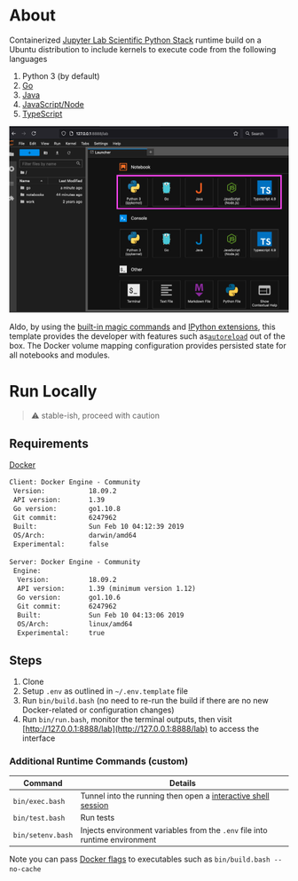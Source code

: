 # About

Containerized [Jupyter Lab Scientific Python Stack](https://hub.docker.com/r/jupyter/scipy-notebook) runtime build on a Ubuntu distribution to include kernels to execute code from the following languages
1. Python 3 (by default)
1. [Go](https://github.com/gopherdata/gophernotes)
1. [Java](https://github.com/SpencerPark/IJava)
1. [JavaScript/Node](https://github.com/n-riesco/ijavascript)
1. [TypeScript](https://github.com/yunabe/tslab)

![alt text](jupyter_lab_launcher_snippet.png)

Aldo, by using the [built-in magic commands](https://ipython.readthedocs.io/en/stable/interactive/magics.html#built-in-magic-commands) and [IPython extensions](https://ipython.readthedocs.io/en/stable/config/extensions/index.html), this template provides the developer with features such as[`autoreload`](https://ipython.readthedocs.io/en/stable/config/extensions/autoreload.html#autoreload) out of the box. The Docker volume mapping configuration provides persisted state for all notebooks and modules.

# Run Locally

> ⚠️ stable-ish, proceed with caution

## Requirements

[Docker](https://docs.docker.com/)

```
Client: Docker Engine - Community
 Version:           18.09.2
 API version:       1.39
 Go version:        go1.10.8
 Git commit:        6247962
 Built:             Sun Feb 10 04:12:39 2019
 OS/Arch:           darwin/amd64
 Experimental:      false

Server: Docker Engine - Community
 Engine:
  Version:          18.09.2
  API version:      1.39 (minimum version 1.12)
  Go version:       go1.10.6
  Git commit:       6247962
  Built:            Sun Feb 10 04:13:06 2019
  OS/Arch:          linux/amd64
  Experimental:     true
```

## Steps

1. Clone
2. Setup `.env` as outlined in `~/.env.template` file
3. Run `bin/build.bash` (no need to re-run the build if there are no new Docker-related or configuration changes)
4. Run `bin/run.bash`, monitor the terminal outputs, then visit [http://127.0.0.1:8888/lab](http://127.0.0.1:8888/lab) to access the interface

### Additional Runtime Commands (custom)

| Command | Details |
| -------- | ------- |
| `bin/exec.bash` | Tunnel into the running then open a [interactive shell session](https://docs.docker.com/reference/cli/docker/container/exec/) |
| `bin/test.bash` | Run tests |
| `bin/setenv.bash` | Injects environment variables from the `.env` file into runtime environment |

Note you can pass [Docker flags](https://docs.docker.com/engine/reference/run/) to executables such as `bin/build.bash --no-cache`
